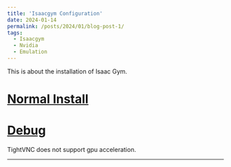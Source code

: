 ```yaml
---
title: 'Isaacgym Configuration'
date: 2024-01-14
permalink: /posts/2024/01/blog-post-1/
tags:
  - Isaacgym
  - Nvidia
  - Emulation
---
```


This is about the installation of Isaac Gym.

[Normal Install](https://blog.csdn.net/m0_37802038/article/details/134629194?utm_medium=distribute.pc_relevant.none-task-blog-2~default~baidujs_baidulandingword~default-1-134629194-blog-143918730.235^v43^pc_blog_bottom_relevance_base2&spm=1001.2101.3001.4242.2&utm_relevant_index=4)
======


[Debug](https://github.com/isaac-sim/IsaacGymEnvs/issues/221)
======

TightVNC does not support gpu acceleration.

------
